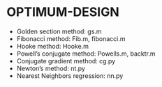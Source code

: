 # OPTIMUM-DESIGN

* Golden section method: gs.m
* Fibonacci method: Fib.m, fibonacci.m
* Hooke method: Hooke.m
* Powell’s conjugate method: Powells.m, backtr.m
* Conjugate gradient method: cg.py
* Newton’s method: nt.py
* Nearest Neighbors regression: nn.py
